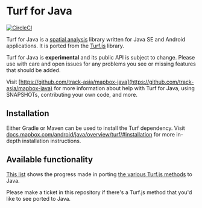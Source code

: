 # Turf for Java 

[![CircleCI](https://circleci.com/gh/track-asia/mapbox-java.svg?style=svg)](https://circleci.com/gh/track-asia/mapbox-java)

Turf for Java is a [spatial analysis](http://en.wikipedia.org/wiki/Spatial_analysis) library written for Java SE and Android applications. It is ported from the [Turf.js](https://github.com/Turfjs/turf/) library.

Turf for Java is **experimental** and its public API is subject to change. Please use with care and open issues for any problems you see or missing features that should be added. 

Visit [https://github.com/track-asia/mapbox-java](https://github.com/track-asia/mapbox-java) for more information about help with Turf for Java, using SNAPSHOTs, contributing your own code, and more.

## Installation

Either Gradle or Maven can be used to install the Turf dependency. Visit [docs.mapbox.com/android/java/overview/turf/#installation](https://docs.mapbox.com/android/java/overview/turf/#installation) for more in-depth installation instructions.

## Available functionality

[This list](https://github.com/track-asia/mapbox-java/blob/main/docs/turf-port.md) shows the progress made in porting [the various Turf.js methods](http://turfjs.org/docs/) to Java. 

Please make a ticket in this repository if there's a Turf.js method that you'd like to see ported to Java.
